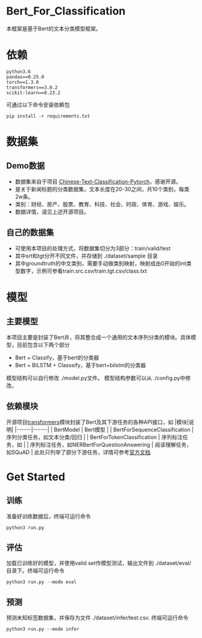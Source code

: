 # Bert_For_Classification

本框架是基于Bert的文本分类模型框架。



# 依赖

    python3.6
	pandas==0.25.0
    torch==1.3.0
    transformers==3.0.2
    scikit-learn==0.23.2
可通过以下命令安装依赖包

    pip install -r requirements.txt


# 数据集
## Demo数据
* 数据集来自于项目 [Chinese-Text-Classification-Pytorch](https://github.com/649453932/Chinese-Text-Classification-Pytorch)，感谢开源。
* 是关于新闻标题的分类数据集，文本长度在20-30之间，共10个类别，每类2w条。
* 类别：财经、房产、股票、教育、科技、社会、时政、体育、游戏、娱乐。
* 数据详情，请见上述开源项目。

## 自己的数据集
* 可使用本项目的处理方式，将数据集切分为3部分：train/valid/test
* 其中srt和tgt分开不同文件，并存储到 ./dataset/sample 目录
* 其中groundtruth的中文类别，需要手动做类别映射，映射成由0开始的int类型数字，示例可参看train.src.csv/train.tgt.csv/class.txt


# 模型
## 主要模型
本项目主要是封装了Bert并，将其整合成一个通用的文本序列分类的模块。具体模型，目前包含以下两个部分
* Bert + Classify，基于bert的分类器
* Bert + BiLSTM + Classsify，基于bert+bilstm的分类器

模型结构可以自行修改 ./model.py文件。
模型结构参数可以从 ./config.py中修改。


## 依赖模块
开源项目[transformers](https://github.com/huggingface/transformers)模块封装了Bert及其下游任务的各种API接口，如
|模块|说明|
|------|------|
| BertModel | Bert模型 |
| BertForSequenceClassification | 序列分类任务，如文本分类/回归 |
| BertForTokenClassification | 序列标注任务，如 |
| 序列标注任务，如NERBertForQuestionAnswering | 阅读理解任务，如SQuAD |
此处只列举了部分下游任务，详情可参考[官方文档](https://huggingface.co/transformers/model_doc/bert.html)



# Get Started
## 训练
准备好训练数据后，终端可运行命令

    python3 run.py

## 评估
加载已训练好的模型，并使用valid set作模型测试，输出文件到 ./dataset/eval/ 目录下。终端可运行命令

    python3 run.py --mode eval

## 预测
预测未知标签数据集，并保存为文件 ./dataset/infer/test.csv. 终端可运行命令

    python3 run.py --mode infer





